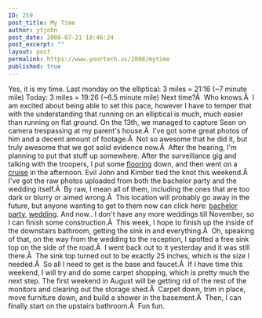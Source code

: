 ```yaml
---
ID: 259
post_title: My Time
author: ytjohn
post_date: 2008-07-21 18:46:24
post_excerpt: ""
layout: post
permalink: https://www.yourtech.us/2008/mytime
published: true
---
```

Yes, it is my time.
Last monday on the elliptical: 3 miles = 21:16 (~7 minute mile)
Today: 3 miles = 19:26 (~6.5 minute mile)
Next time?Â  Who knows.Â  I am excited about being able to set this pace, however I have to temper that with the understanding that running on an elliptical is much, much easier than running on flat ground.
On the 13th, we managed to capture Sean on camera trespassing at my parent's house.Â  I've got some great photos of him and a decent amount of footage.Â  Not so awesome that he did it, but truly awesome that we got solid evidence now.Â  After the hearing, I'm planning to put that stuff up somewhere.
After the surveillance gig and talking with the troopers, I put some <a href="http://www.sqbnet.net/pics/v/2008/07/raw/flooring/">flooring</a> down, and then went on a <a href="http://www.sqbnet.net/pics/v/2008/07/raw/cruising/">cruise</a> in the afternoon.
Evil John and Kimber tied the knot this weekend.Â  I've got the raw photos uploaded from both the bachelor party and the wedding itself.Â  By raw, I mean all of them, including the ones that are too dark or blurry or aimed wrong.Â  This location will probably go away in the future, but anyone wanting to get to them now can click here: <a href="http://www.sqbnet.net/pics/v/2008/07/raw/bachdump/">bachelor party</a>, <a href="http://www.sqbnet.net/pics/v/2008/07/raw/album/">wedding</a>.
And now.. I don't have any more weddings till November, so I can finish some construction.Â  This week, I hope to finish up the inside of the downstairs bathroom, getting the sink in and everything.Â  Oh, speaking of that, on the way from the wedding to the reception, I spotted a free sink top on the side of the road.Â  I went back out to it yesterday and it was still there.Â  The sink top turned out to be exactly 25 inches, which is the size I needed.Â  So all I need to get is the base and faucet.Â  If I have time this weekend, I will try and do some carpet shopping, which is pretty much the next step.
The first weekend in August will be getting rid of the rest of the monitors and clearing out the storage shed.Â  Carpet down, trim in place, move furniture down, and build a shower in the basement.Â  Then, I can finally start on the upstairs bathroom.Â  Fun fun.